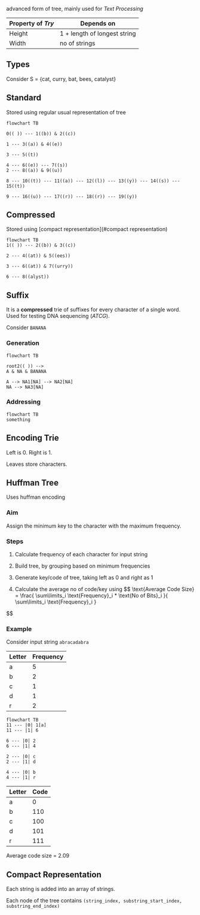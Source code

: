 advanced form of tree, mainly used for *Text Processing*

| Property of *Try* | Depends on                   |
| ----------------- | ---------------------------- |
| Height            | 1 + length of longest string |
| Width             | no of strings                |

## Types

Consider S = {cat, curry, bat, bees, catalyst}

## Standard

Stored using regular usual representation of tree

```mermaid
flowchart TB

0(( )) --- 1((b)) & 2((c))

1 --- 3((a)) & 4((e))

3 --- 5((t))

4 --- 6((e)) --- 7((s))
2 --- 8((a)) & 9((u))

8 --- 10((t)) --- 11((a)) --- 12((l)) --- 13((y)) --- 14((s)) --- 15((t))

9 --- 16((u)) --- 17((r)) --- 18((r)) --- 19((y))
```

## Compressed

Stored using [compact representation](#compact representation)

```mermaid
flowchart TB
1(( )) --- 2((b)) & 3((c))

2 --- 4((at)) & 5((ees))

3 --- 6((at)) & 7((urry))

6 --- 8((alyst))
```

## Suffix

It is a **compressed** trie of suffixes for every character of a single word. Used for testing DNA sequencing $(ATCG)$.

Consider `BANANA`

### Generation

```mermaid
flowchart TB

root2(( )) -->
A & NA & BANANA 

A --> NA1[NA] --> NA2[NA]
NA --> NA3[NA]
```

### Addressing

```mermaid
flowchart TB
something
```

## Encoding Trie

Left is 0. Right is 1.

Leaves store characters.

## Huffman Tree

Uses huffman encoding

### Aim

Assign the minimum key to the character with the maximum frequency.

### Steps

1. Calculate frequency of each character for input string

2. Build tree, by grouping based on minimum frequencies

3. Generate key/code of tree, taking left as 0 and right as 1

4. Calculate the average no of code/key using
   $$
   \text{Average Code Size} =
   \frac{
   \sum\limits_i \text{Frequency}_i * \text{No of Bits}_i
   }{
   \sum\limits_i \text{Frequency}_i
   }
   
$$

### Example

Consider input string `abracadabra`

| Letter | Frequency |
| ------ | --------- |
| a      | 5         |
| b      | 2         |
| c      | 1         |
| d      | 1         |
| r      | 2         |

```mermaid
flowchart TB
11 --- |0| 1[a]
11 --- |1| 6

6 --- |0| 2
6 --- |1| 4

2 --- |0| c
2 --- |1| d

4 --- |0| b
4 --- |1| r
```

| Letter | Code |
| ------ | ---- |
| a      | 0    |
| b      | 110  |
| c      | 100  |
| d      | 101  |
| r      | 111  |

Average code size = 2.09

## Compact Representation

Each string is added into an array of strings.

Each node of the tree contains `(string_index, substring_start_index, substring_end_index)`

